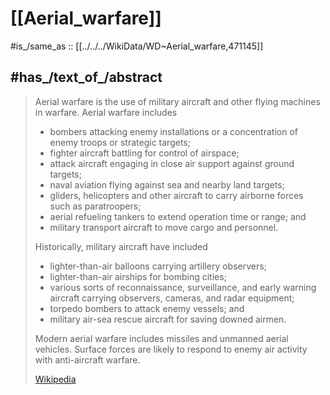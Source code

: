 ﻿---
has_id_wikidata: Q471145
---

# [[Aerial_warfare]] 

#is_/same_as :: [[../../../WikiData/WD~Aerial_warfare,471145]] 

## #has_/text_of_/abstract 

> Aerial warfare is the use of military aircraft and other flying machines in warfare. 
> Aerial warfare includes 
> - bombers attacking enemy installations or a concentration of enemy troops or strategic targets; 
> - fighter aircraft battling for control of airspace; 
> - attack aircraft engaging in close air support against ground targets; 
> - naval aviation flying against sea and nearby land targets; 
> - gliders, helicopters and other aircraft to carry airborne forces such as paratroopers; 
> - aerial refueling tankers to extend operation time or range; and 
> - military transport aircraft to move cargo and personnel.
>
> Historically, military aircraft have included 
> - lighter-than-air balloons carrying artillery observers; 
> - lighter-than-air airships for bombing cities; 
> - various sorts of reconnaissance, surveillance, and early warning aircraft 
>   carrying observers, cameras, and radar equipment; 
> - torpedo bombers to attack enemy vessels; and 
> - military air-sea rescue aircraft for saving downed airmen. 
> 
> Modern aerial warfare includes missiles and unmanned aerial vehicles. 
> Surface forces are likely to respond to enemy air activity with anti-aircraft warfare.
>
> [Wikipedia](https://en.wikipedia.org/wiki/Aerial%20warfare) 

